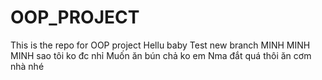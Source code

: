 # OOP_PROJECT
This is the repo for OOP project Hellu baby
Test new branch MINH MINH MINH
sao tôi ko đc nhỉ
Muốn ăn bún chả ko em
Nma đắt quá thôi ăn cơm nhà nhé
